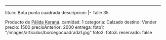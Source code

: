 ---
titulo: Bota punta cuadrada
descripcion: |-
  Talle 35.

  Producto de [Pálida Keraná](https://www.instagram.com/palida_kerana/).
cantidad: 1
categoria: Calzado
destino: Vender
precio: 1500
precioAnterior: 2000
entrega:
foto1: "/images/articulos/borcegocuadrada1.jpg"
foto2:
foto3:
reservado: false
